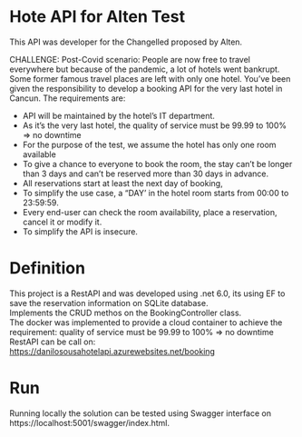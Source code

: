 ﻿# Hote API for Alten Test

This API was developer for the Changelled proposed by Alten.

CHALLENGE:
Post-Covid scenario:
People are now free to travel everywhere but because of the pandemic, a lot of hotels
went bankrupt. Some former famous travel places are left with only one hotel.
You’ve been given the responsibility to develop a booking API for the very last hotel in Cancun.
The requirements are:

- API will be maintained by the hotel’s IT department.
- As it’s the very last hotel, the quality of service must be 99.99 to 100% => no downtime
- For the purpose of the test, we assume the hotel has only one room available
- To give a chance to everyone to book the room, the stay can’t be longer than 3 days
and can’t be reserved more than 30 days in advance.
- All reservations start at least the next day of booking,
- To simplify the use case, a “DAY’ in the hotel room starts from 00:00 to 23:59:59.
- Every end-user can check the room availability, place a reservation, cancel it or modify it.
- To simplify the API is insecure.

# Definition
This project is a RestAPI and was developed using .net 6.0, its using EF to save the reservation information on SQLite database. <br />
Implements the CRUD methos on the BookingController class. <br />
The docker was implemented to provide a cloud container to achieve the requirement: quality of service must be 99.99 to 100% => no downtime <br />
RestAPI can be call on: https://danilosousahotelapi.azurewebsites.net/booking <br />

# Run
Running locally the solution can be tested using Swagger interface on https://localhost:5001/swagger/index.html.
